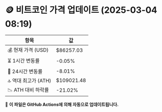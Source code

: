 # 🪙 비트코인 가격 업데이트 (2025-03-04 08:19)

| 항목                | 값 |
|--------------------|----------------|
| 💰 현재 가격 (USD) | $86257.03 |
| ⏳ 1시간 변동률    | -0.05% |
| 📆 24시간 변동률   | -8.01% |
| 🔝 역대 최고가 (ATH) | $109021.48 |
| 📉 ATH 대비 하락률 | -21.02% |

🔄 **이 파일은 GitHub Actions에 의해 자동으로 업데이트됩니다.**
